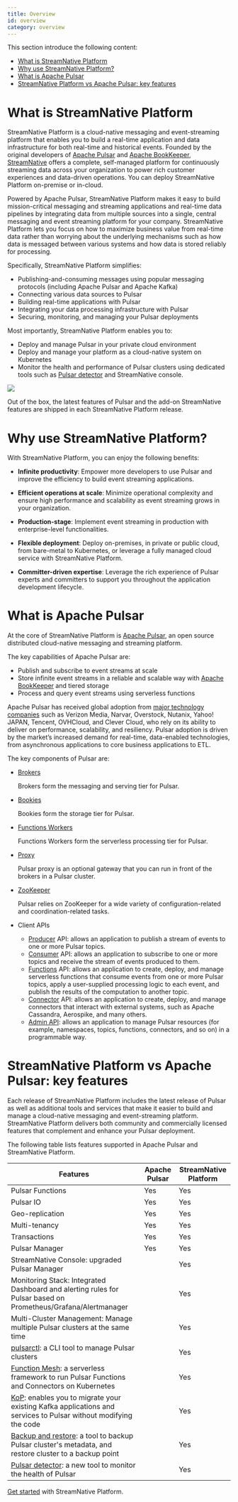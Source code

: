 ```yaml
---
title: Overview
id: overview
category: overview
---
```


This section introduce the following content:
- [What is StreamNative Platform](#what-is-streamnative-platform)
- [Why use StreamNative Platform?](#why-use-streamnative-platform)
- [What is Apache Pulsar](#what-is-apache-pulsar)
- [StreamNative Platform vs Apache Pulsar: key features](#streamnative-platform-vs-apache-pulsar-key-features)

# What is StreamNative Platform

StreamNative Platform is a cloud-native messaging and event-streaming platform that enables you to build a real-time application and data infrastructure for both real-time and historical events. Founded by the original developers of [Apache Pulsar](https://pulsar.apache.org/en/) and [Apache BookKeeper](https://bookkeeper.apache.org/), [StreamNative](https://streamnative.io/) offers a complete, self-managed platform for continuously streaming data across your organization to power rich customer experiences and data-driven operations. You can deploy StreamNative Platform on-premise or in-cloud.

Powered by Apache Pulsar, StreamNative Platform makes it easy to build mission-critical messaging and streaming applications and real-time data pipelines by integrating data from multiple sources into a single, central messaging and event streaming platform for your company. StreamNative Platform lets you focus on how to maximize business value from real-time data rather than worrying about the underlying mechanisms such as how data is messaged between various systems and how data is stored reliably for processing. 

Specifically, StreamNative Platform simplifies:

- Publishing-and-consuming messages using popular messaging protocols (including Apache Pulsar and Apache Kafka)
- Connecting various data sources to Pulsar
- Building real-time applications with Pulsar
- Integrating your data processing infrastructure with Pulsar
- Securing, monitoring, and managing your Pulsar deployments

Most importantly, StreamNative Platform enables you to:

- Deploy and manage Pulsar in your private cloud environment
- Deploy and manage your platform as a cloud-native system on Kubernetes
- Monitor the health and performance of Pulsar clusters using dedicated tools such as [Pulsar detector](/operator-guides/configure/backup-restore/detector.md) and StreamNative console.

![](../../image/sn-platform-architecture.png)

Out of the box, the latest features of Pulsar and the add-on StreamNative features are shipped in each StreamNative Platform release.

# Why use StreamNative Platform?
With StreamNative Platform, you can enjoy the following benefits:

- **Infinite productivity**: Empower more developers to use Pulsar and improve the efficiency to build event streaming applications.

- **Efficient operations at scale**: Minimize operational complexity and ensure high performance and scalability as event streaming grows in your organization.

- **Production-stage**: Implement event streaming in production with enterprise-level functionalities.

- **Flexible deployment**: Deploy on-premises, in private or public cloud, from bare-metal to Kubernetes, or leverage a fully managed cloud service with StreamNative Platform.

- **Committer-driven expertise**: Leverage the rich experience of Pulsar experts and committers to support you throughout the application development lifecycle.

# What is Apache Pulsar

At the core of StreamNative Platform is [Apache Pulsar](https://pulsar.apache.org), an open source distributed cloud-native messaging and streaming platform. 

The key capabilities of Apache Pulsar are:

- Publish and subscribe to event streams at scale
- Store infinite event streams in a reliable and scalable way with [Apache BookKeeper](https://bookkeeper.apache.org) and tiered storage
- Process and query event streams using serverless functions

Apache Pulsar has received global adoption from [major technology companies](https://pulsar.apache.org/en/powered-by/) such
as Verizon Media, Narvar, Overstock, Nutanix, Yahoo! JAPAN, Tencent, OVHCloud, and Clever Cloud, who rely on its ability to deliver on performance, scalability, and resiliency. Pulsar adoption is  driven by the market’s increased demand for real-time, data-enabled technologies, from asynchronous applications to core business applications to ETL.

The key components of Pulsar are:

- [Brokers](https://pulsar.apache.org/docs/en/concepts-architecture-overview/#brokers)

    Brokers form the messaging and serving tier for Pulsar.

- [Bookies](https://bookkeeper.apache.org)

    Bookies form the storage tier for Pulsar.

- [Functions Workers](https://pulsar.apache.org/docs/en/functions-overview/)

    Functions Workers form the serverless processing tier for Pulsar.

- [Proxy](https://pulsar.apache.org/docs/en/next/administration-proxy/)

    Pulsar proxy is an optional gateway that you can run in front of the brokers in a Pulsar cluster.

- [ZooKeeper](https://zookeeper.apache.org/)

    Pulsar relies on ZooKeeper for a wide variety of configuration-related and coordination-related tasks.

- Client APIs
    - [Producer](https://pulsar.apache.org/docs/en/concepts-messaging/#producers) API: allows an application to publish a stream of events to one or more Pulsar topics.
    - [Consumer](https://pulsar.apache.org/docs/en/concepts-messaging/#consumers) API: allows an application to subscribe to one or more topics and receive the stream of events produced to them.
    - [Functions](https://pulsar.apache.org/docs/en/next/functions-overview/) API: allows an application to create, deploy, and manage serverless functions that consume events from one or more Pulsar topics, apply a user-supplied processing logic to each event, and publish the results of the computation to another topic.
    - [Connector](https://pulsar.apache.org/docs/en/next/io-overview/) API: allows an application to create, deploy, and manage connectors that interact with external systems, such as Apache Cassandra, Aerospike, and many others.
    - [Admin API](https://pulsar.apache.org/docs/en/admin-api-overview/): allows an application to manage Pulsar resources (for example, namespaces, topics, functions, connectors, and so on) in a programmable way.

# StreamNative Platform vs Apache Pulsar: key features

Each release of StreamNative Platform includes the latest release of Pulsar as well as additional tools and services that make it easier to build and manage a cloud-native messaging and event-streaming platform. StreamNative Platform delivers both community and commercially licensed features that complement and enhance your Pulsar deployment.

The following table lists features supported in Apache Pulsar and StreamNative Platform.

| Features | Apache Pulsar | StreamNative Platform |
|----------|---------------|-----------------------|
|Pulsar Functions| Yes     | Yes                   |
|Pulsar IO       | Yes     | Yes                   |
|Geo-replication | Yes     | Yes                   |
|Multi-tenancy   | Yes     | Yes                   |
|Transactions    | Yes     | Yes                   |
|Pulsar Manager  | Yes     | Yes                   |
|StreamNative Console: upgraded Pulsar Manager|    | Yes    |
|Monitoring Stack: Integrated Dashboard and alerting rules for Pulsar based on Prometheus/Grafana/Alertmanager|    | Yes    |
|Multi-Cluster Management: Manage multiple Pulsar clusters at the same time| | Yes                   |
|[pulsarctl](https://docs.streamnative.io/pulsarctl/v2.7.0.7/): a CLI tool to manage Pulsar clusters       |         | Yes                   |
|[Function Mesh](/concepts/functionmesh-concepts.md): a serverless framework to run Pulsar Functions and Connectors on Kubernetes   |         | Yes                   |
|[KoP](/concepts/kop-concepts.md): enables you to migrate your existing Kafka applications and services to Pulsar without modifying the code |   | Yes  |
|[Backup and restore](/operator-guides/configure/backup-restore-metadata-tool.md): a tool to backup Pulsar cluster's metadata, and restore cluster to a backup point |         | Yes         |
|[Pulsar detector](/operator-guides/configure/detector.md): a new tool to monitor the health of Pulsar | | Yes  |

[Get started](/quickstart.md) with StreamNative Platform.